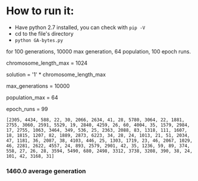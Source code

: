 # How to run it:
* Have python 2.7 installed, you can check with `pip -V`
* cd to the file's directory
* `python GA-bytes.py`


for 100 generations, 10000 max generation, 64 population, 100 epoch runs.

chromosome_length_max = 1024

solution = '1' * chromosome_length_max

max_generations = 10000

population_max = 64

epoch_runs = 99


`[2305, 4434, 588, 22, 30, 2066, 2634, 41, 28, 5780, 3064, 22, 1881, 2755, 3060, 2591, 5529, 19, 2840, 4259, 26, 60, 4004, 35, 1579, 2984, 17, 2755, 1063, 3464, 349, 536, 25, 2363, 2088, 83, 1318, 111, 1607, 18, 1815, 1207, 82, 1889, 2873, 6223, 34, 28, 24, 1013, 21, 51, 2034, 47, 1181, 36, 2087, 38, 4103, 446, 25, 1303, 1719, 23, 46, 2067, 1029, 46, 2281, 2622, 4557, 24, 893, 2579, 2901, 42, 35, 1236, 59, 89, 374, 558, 27, 26, 28, 3594, 5490, 680, 2498, 3312, 3738, 3208, 390, 38, 24, 101, 42, 3168, 31]`
### 1460.0 average generation
